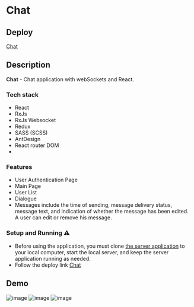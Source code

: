 # Chat

## Deploy
[Chat](https://visheyt-react-chat.netlify.app/)

## Description
**Chat** - Chat application with webSockets and React.

### Tech stack
 - React
 - RxJs
 - RxJs Websocket
 - Redux
 - SASS (SCSS)
 - AntDesign
 - React router DOM
 - 
### Features
- User Authentication Page
- Main Page
- User List
- Dialogue
- Messages include the time of sending, message delivery status, message text, and indication of whether the message has been edited. A user can edit or remove his message.
  
### Setup and Running ⚠️
- Before using the application, you must clone [the server application](https://github.com/Visheyt/fun-chat-server) to your local computer, start the local server, and keep the server application running as needed.
- Follow the deploy link [Chat](https://visheyt-react-chat.netlify.app/)

## Demo
![image](https://github.com/user-attachments/assets/07162d2d-4ae9-46a2-8644-6ca5a50511b0)
![image](https://github.com/user-attachments/assets/f2c13931-ae10-43b6-a1b5-e9cb1d114ea8)
![image](https://github.com/user-attachments/assets/3698eab9-ee64-4ff2-a261-acb3ea46dbd9)


